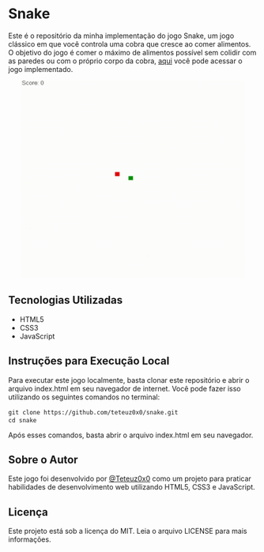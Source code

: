 # Snake

Este é o repositório da minha implementação do jogo Snake, um jogo clássico em que você controla uma cobra que cresce ao comer alimentos. O objetivo do jogo é comer o máximo de alimentos possível sem colidir com as paredes ou com o próprio corpo da cobra, <a href="https://teteuz0x0.github.io/snake/">aqui</a> você pode acessar o jogo implementado.

<p align="center">
    <img src="https://github.com/Teteuz0x0/snake/blob/main/snake.gif" alt="game-preview" height="400" width="90%">
</p>

## Tecnologias Utilizadas

- HTML5
- CSS3
- JavaScript

## Instruções para Execução Local

Para executar este jogo localmente, basta clonar este repositório e abrir o arquivo index.html em seu navegador de internet. Você pode fazer isso utilizando os seguintes comandos no terminal:

    git clone https://github.com/teteuz0x0/snake.git
    cd snake


Após esses comandos, basta abrir o arquivo index.html em seu navegador. 

## Sobre o Autor

Este jogo foi desenvolvido por [@Teteuz0x0](https://github.com/Teteuz0x0) como um projeto para praticar habilidades de desenvolvimento web utilizando HTML5, CSS3 e JavaScript.

## Licença

Este projeto está sob a licença do MIT. Leia o arquivo LICENSE para mais informações.
